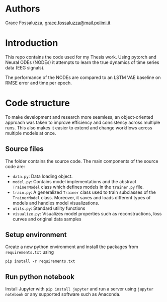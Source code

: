# Authors
Grace Fossaluzza, grace.fossaluzza@mail.polimi.it


# Introduction
This repo contains the code used for my Thesis work.
Using pytorch and Neural ODEs (NODEs) it attempts to learn the true dynamics of time series data (EEG signals).

The performance of the NODEs are compared to an LSTM VAE baseline on RMSE error and time per epoch.  

# Code structure
To make development and research more seamless, an object-oriented approach was taken to improve efficiency and
consistency across multiple runs. This also makes it easier to extend and change workflows across multiple models at once.

## Source files
The folder contains the source code. The main components of the source code are:

- `data.py`: Data loading object. 
- `model.py`: Contains model implementations and the abstract `TrainerModel` class which defines models
in the `trainer.py` file.
- `train.py`: A generalized `Trainer` class used to train subclasses of the `TrainerModel` class.
Moreover, it saves and loads different types of models and handles model visualizations.
- `utils.py`: Standard utility functions
- `visualize.py`: Visualizes model properties such as reconstructions, loss curves and original data samples

## Setup environment
Create a new python environment and install the packages from `requirements.txt` using

`pip install -r requirements.txt`

## Run python notebook
Install Jupyter with `pip install jupyter` and run a server using `jupyter notebook` or any supported software
such as Anaconda.
